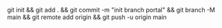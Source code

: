 git init && git add . && git commit -m "init branch portal" && git branch -M main && git remote add origin <repo-url> && git push -u origin main

